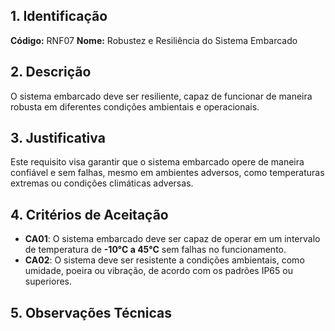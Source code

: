 ## 1. Identificação  
**Código:** RNF07
**Nome:** Robustez e Resiliência do Sistema Embarcado

## 2. Descrição  
O sistema embarcado deve ser resiliente, capaz de funcionar de maneira robusta em diferentes condições ambientais e operacionais.

## 3. Justificativa  
Este requisito visa garantir que o sistema embarcado opere de maneira confiável e sem falhas, mesmo em ambientes adversos, como temperaturas extremas ou condições climáticas adversas.

## 4. Critérios de Aceitação  
- **CA01**: O sistema embarcado deve ser capaz de operar em um intervalo de temperatura de **-10°C a 45°C** sem falhas no funcionamento.  
- **CA02**: O sistema deve ser resistente a condições ambientais, como umidade, poeira ou vibração, de acordo com os padrões IP65 ou superiores.

## 5. Observações Técnicas
